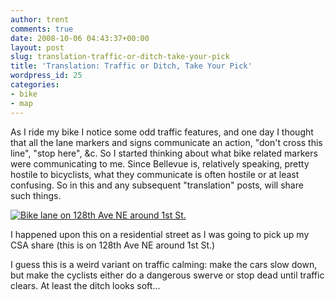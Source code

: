 ```yaml
---
author: trent
comments: true
date: 2008-10-06 04:43:37+00:00
layout: post
slug: translation-traffic-or-ditch-take-your-pick
title: 'Translation: Traffic or Ditch, Take Your Pick'
wordpress_id: 25
categories:
- bike
- map
---
```


As I ride my bike I notice some odd traffic features, and one day I thought that all the lane markers and signs communicate an action, "don't cross this line", "stop here", &c.  So I started thinking about what bike related markers were communicating to me.  Since Bellevue is, relatively speaking, pretty hostile to bicyclists, what they communicate is often hostile or at least confusing.  So in this and any subsequent "translation" posts, will share such things.




[![Bike lane on 128th Ave NE around 1st St.](http://veganmilitia.org/b/wp-content/uploads/2008/10/bk3-300x224.jpg)](http://veganmilitia.org/b/wp-content/uploads/2008/10/bk3.jpg)




I happened upon this on a residential street as I was going to pick up my CSA share (this is on 128th Ave NE around 1st St.)


I guess this is a weird variant on traffic calming:  make the cars slow down, but make the cyclists either do a dangerous swerve or stop dead until traffic clears.  At least the ditch looks soft...
